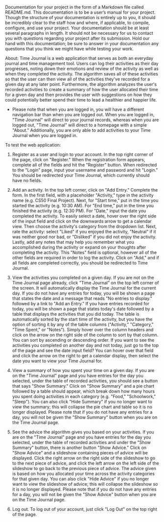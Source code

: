 Documentation for your project in the form of a Markdown file called README.md. This documentation is to be a user’s manual for your project. Though the structure of your documentation is entirely up to you, it should be incredibly clear to the staff how and where, if applicable, to compile, configure, and use your project. Your documentation should be at least several paragraphs in length. It should not be necessary for us to contact you with questions regarding your project after its submission. Hold our hand with this documentation; be sure to answer in your documentation any questions that you think we might have while testing your work.

About:
Time Journal is a web application that serves as both an everyday journal and time management tool. Users can log their activities as their day progresses, noting down their emotions and review of the activity as well as when they completed the activity. The algorithm saves all of these activities so that the user can then view all of the activities they've recorded for a given day at any later point. Furthermore, the algorithm analyzes the user's recorded activities to create a summary of how the user allocated their time for a given day and then provides the user with suggestions on how they could potentially better spend their time to lead a healthier and happier life.

* Please note that when you are logged in, you will have a different navigation bar than when you are logged out. When you are logged in, "Time Journal" will direct to your journal records, whereas when you are logged out, "Time Journal" will direct to a homepage with a simple "About." Additionally, you are only able to add activities to your Time Journal when you are logged in.

To test the web application:
1) Register as a user and login to your account.
In the top right corner of the page, click on "Register." When the registration form appears, complete all of the fields and hit the "Register" button. When redirected to the "Login" page, input your username and password and hit "Login." You should be redirected your Time Journal, which currently should have no fields.

2) Add an activity.
In the top left corner, click on "Add Entry." Complete the form. In the first field, with a placeholder "Activity," type in the activity name (e.g. CS50 Final Project). Next, for "Start time," put in the time you started the activity (e.g. 10:30 AM). For "End time," put in the time you finished the activity (e.g. 12:30 PM). For "Date," input the date you completed the activity. To easily select a date, hover over the right side of the input field and click on the downwards arrow to get a calendar view. Then choose the activity's category from the dropdown list. Next, rate the activity: select "Liked" if you enjoyed the activity, "Neutral" if it was neither good nor bad, or "Disliked" if you did not enjoy the activity. Lastly, add any notes that may help you remember what you accomplished during the activity or expand on your thoughts after completing the activity. This "Notes" field is optional, however all of the other fields are required in order to log the activity. Click on "Add," and if all fields are completed correctly, you should be redirected to Time Journal.

3) View the activities you completed on a given day.
If you are not on the Time Journal page already, click "Time Journal" on the top left corner of the screen. It will automatically display the Time Journal for the current day. If you do not have any entries for today, you will be shown a page that states the date and a message that reads "No entries to display." followed by a link to "Add an Entry." If you have entries recorded for today, you will be shown a page that states today's date followed by a table that displays the activities that you did today. The table is automatically sorted by the start time of the activity, but you have the option of sorting it by any of the table columns ("Activity," "Category," "Time Spent," or "Notes"). Simply hover over the column headers and click on the arrow on the right side of the column to sort by that column. You can sort by ascending or descending order. If you want to see the activities you completed on another day and not today, just go to the top of the page and see the date input field? You can hover over that field and click the arrow on the right to get a calendar display, then select the date you want to view your Time Journal for.

4) View a summary of how you spent your time on a given day.
If you are on the "Time Journal" page and you have entries for the day you selected, under the table of recorded activities, you should see a button that says "Show Summary." Click on "Show Summary" and a pie chart followed by a table should appear, which break down how many hours you spent doing activities in each category (e.g. "Food," "Schoolwork," "Sleep"). You can also click "Hide Summary" if you no longer want to view the summary; this will collapse the pie chart and table so it is no longer displayed. Please note that if you do not have any entries for a day, you will not be given the "Show Summary" button when you are on the Time Journal page.

5) See the advice the algorithm gives you based on your activities.
If you are on the "Time Journal" page and you have entries for the day you selected, under the table of recorded activities and under the "Show Summary" button, there is another button "Show Advice." Click on "Show Advice" and a slideshow containing pieces of advice will be displayed. Click the right arrow on the right side of the slideshow to go to the next piece of advice, and click the left arrow on the left side of the slideshow to go back to the previous piece of advice. The advice given is based on how you allocated your time across the activity categories for that given day. You can also click "Hide Advice" if you no longer want to view the slideshow of advice; this will collapse the slideshow so it is no longer displayed. Please note that if you do not have any entries for a day, you will not be given the "Show Advice" button when you are on the Time Journal page.

6) Log out.
To log out of your account, just click "Log Out" on the top right of the page.
